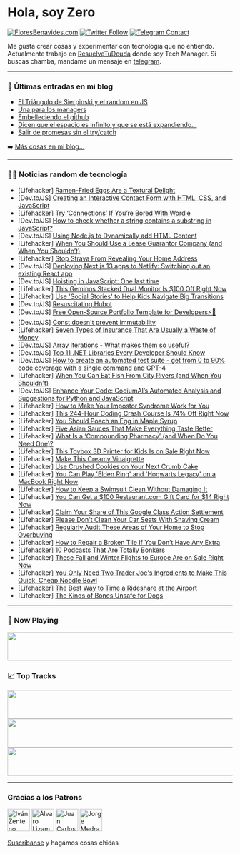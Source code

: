 # Hola, soy Zero

[![FloresBenavides.com](https://img.shields.io/website?down_message=oops&label=MiBlog&style=for-the-badge&up_message=online&url=https%3A%2F%2Ffloresbenavides.com)](https://floresbenavides.com) [![Twitter Follow](https://img.shields.io/twitter/follow/ZeroDragon?color=%231DA1F2&label=Follow&logo=twitter&logoColor=ffffff&style=for-the-badge)](https://twitter.com/zerodragon) [![Telegram Contact](https://img.shields.io/badge/escr%C3%ADbeme-ZeroDragon-%2326A5E4?style=for-the-badge&logo=telegram)](https://t.me/zerodragon)

Me gusta crear cosas y experimentar con tecnología que no entiendo.
Actualmente trabajo en [ResuelveTuDeuda](http://github.com/resuelve) donde soy Tech Manager.
Si buscas chamba, mandame un mensaje en [telegram](https://t.me/zerodragon).

---

### 📕 Últimas entradas en mi blog
<!-- BLOG-POST-LIST:START -->
- [El Triángulo de Sierpinski y el random en JS](https://floresbenavides.com/el-triangulo-de-sierpinski-y-el-random-en-js/)
- [Una para los managers](https://floresbenavides.com/una-para-los-managers/)
- [Embelleciendo el github](https://floresbenavides.com/embelleciendo-el-github/)
- [Dicen que el espacio es infinito y que se está expandiendo…](https://floresbenavides.com/dicen-que-el-espacio-es-infinito-y-que-se-esta-expandiendo/)
- [Salir de promesas sin el try/catch](https://floresbenavides.com/salir-de-promesas-sin-el-try-catch/)
<!-- BLOG-POST-LIST:END -->

➡️ [Más cosas en mi blog...](https://floresbenavides.com)

---

### 👨‍💻 Noticias random de tecnología
<!-- TECH-POSTS:START -->
- [Lifehacker] [Ramen-Fried Eggs Are a Textural Delight](https://lifehacker.com/ramen-fried-eggs-are-a-textural-delight-1850534653)
- [Dev.to/JS] [Creating an Interactive Contact Form with HTML, CSS, and JavaScript](https://dev.to/getsmartwebsite/creating-an-interactive-contact-form-with-html-css-and-javascript-4g7o)
- [Lifehacker] [Try ‘Connections’ If You’re Bored With Wordle](https://lifehacker.com/try-connections-if-you-re-bored-with-wordle-1850534478)
- [Dev.to/JS] [How to check whether a string contains a substring in JavaScript?](https://dev.to/irishgeoff11/how-to-check-whether-a-string-contains-a-substring-in-javascript-25eo)
- [Dev.to/JS] [Using Node.js to Dynamically add HTML Content](https://dev.to/bellsofaba/using-nodejs-to-dynamically-add-html-content-p3e)
- [Lifehacker] [When You Should Use a Lease Guarantor Company &lpar;and When You Shouldn’t&rpar;](https://lifehacker.com/here-s-when-you-should-use-a-lease-guarantor-company-a-1850534130)
- [Lifehacker] [Stop Strava From Revealing Your Home Address](https://lifehacker.com/stop-strava-from-revealing-your-home-address-1850533685)
- [Dev.to/JS] [Deploying Next.js 13 apps to Netlify: Switching out an existing React app](https://dev.to/mayorstacks/deploying-nextjs-13-apps-to-netlify-switching-out-an-existing-react-app-jep)
- [Dev.to/JS] [Hoisting in JavaScript: One last time](https://dev.to/asciibi/hoisting-in-javascript-one-last-time-17ab)
- [Lifehacker] [This Geminos Stacked Dual Monitor Is $100 Off Right Now](https://lifehacker.com/this-geminos-stacked-dual-monitor-is-100-off-right-now-1850509030)
- [Lifehacker] [Use &#39;Social Stories&#39; to Help Kids Navigate Big Transitions](https://lifehacker.com/use-social-stories-to-help-kids-navigate-big-transition-1850531574)
- [Dev.to/JS] [Resuscitating Hubot](https://dev.to/joeyguerra/resuscitating-hubot-53jj)
- [Dev.to/JS] [Free Open-Source Portfolio Template for Developers⚡🚀](https://dev.to/devsyedmohsin/free-open-source-portfolio-template-for-developers-4g1d)
- [Dev.to/JS] [Const doesn&#39;t prevent immutability](https://dev.to/atulbhattsystem32/const-doesnt-prevent-immutability-21gc)
- [Lifehacker] [Seven Types of Insurance That Are Usually a Waste of Money](https://lifehacker.com/seven-types-of-insurance-that-are-usually-a-waste-of-mo-1850532298)
- [Dev.to/JS] [Array Iterations - What makes them so useful?](https://dev.to/jucheng925/array-iterations-what-makes-them-so-useful-ha6)
- [Dev.to/JS] [Top 11 .NET Libraries Every Developer Should Know](https://dev.to/sardarmudassaralikhan/top-11-net-libraries-every-developer-should-know-3hb3)
- [Dev.to/JS] [How to create an automated test suite - get from 0 to 90% code coverage with a single command and GPT-4](https://dev.to/zvone187/how-to-create-an-automated-test-suite-get-from-0-to-90-code-coverage-with-a-single-command-and-gpt-4-2kjp)
- [Lifehacker] [When You Can Eat Fish From City Rivers &lpar;and When You Shouldn&#39;t&rpar;](https://lifehacker.com/when-you-can-eat-fish-from-city-rivers-and-when-you-sh-1850532603)
- [Dev.to/JS] [Enhance Your Code: CodiumAI’s Automated Analysis and Suggestions for Python and JavaScript](https://dev.to/tomaszs2/enhance-your-code-codiumais-automated-analysis-and-suggestions-for-python-and-javascript-1071)
- [Lifehacker] [How to Make Your Impostor Syndrome Work for You](https://lifehacker.com/how-to-make-your-impostor-syndrome-work-for-you-1850524094)
- [Lifehacker] [This 244-Hour Coding Crash Course Is 74% Off Right Now](https://lifehacker.com/this-244-hour-coding-crash-course-is-74-off-right-now-1850509012)
- [Lifehacker] [You Should Poach an Egg in Maple Syrup](https://lifehacker.com/you-should-poach-an-egg-in-maple-syrup-1850532021)
- [Lifehacker] [Five Asian Sauces That Make Everything Taste Better](https://lifehacker.com/five-asian-sauces-that-make-everything-taste-better-1850531565)
- [Lifehacker] [What Is a ‘Compounding Pharmacy’ &lpar;and When Do You Need One&rpar;?](https://lifehacker.com/what-is-a-compounding-pharmacy-and-when-do-you-need-1850529482)
- [Lifehacker] [This Toybox 3D Printer for Kids Is on Sale Right Now](https://lifehacker.com/this-toybox-3d-printer-for-kids-is-on-sale-right-now-1850509018)
- [Lifehacker] [Make This Creamy Vinaigrette](https://lifehacker.com/make-this-creamy-vinaigrette-1850530811)
- [Lifehacker] [Use Crushed Cookies on Your Next Crumb Cake](https://lifehacker.com/use-crushed-cookies-on-your-next-crumb-cake-1850530134)
- [Lifehacker] [You Can Play &#39;Elden Ring&#39; and &#39;Hogwarts Legacy&#39; on a MacBook Right Now](https://lifehacker.com/you-can-play-windows-games-on-apple-silicon-right-now-1850530163)
- [Lifehacker] [How to Keep a Swimsuit Clean Without Damaging It](https://lifehacker.com/how-to-keep-a-swimsuit-clean-without-damaging-it-1850530365)
- [Lifehacker] [You Can Get a $100 Restaurant.com Gift Card for $14 Right Now](https://lifehacker.com/you-can-get-a-100-restaurant-com-gift-card-for-14-rig-1850509027)
- [Lifehacker] [Claim Your Share of This Google Class Action Settlement](https://lifehacker.com/claim-your-share-of-this-google-class-action-settlement-1850529925)
- [Lifehacker] [Please Don&#39;t Clean Your Car Seats With Shaving Cream](https://lifehacker.com/please-dont-clean-your-car-seats-with-shaving-cream-1850529912)
- [Lifehacker] [Regularly Audit These Areas of Your Home to Stop Overbuying](https://lifehacker.com/regularly-audit-these-areas-of-your-home-to-stop-overbu-1850529816)
- [Lifehacker] [How to Repair a Broken Tile If You Don’t Have Any Extra](https://lifehacker.com/how-to-repair-a-broken-tile-if-you-don-t-have-any-extra-1850529510)
- [Lifehacker] [10 Podcasts That Are Totally Bonkers](https://lifehacker.com/10-podcasts-that-are-totally-bonkers-1850526172)
- [Lifehacker] [These Fall and Winter Flights to Europe Are on Sale Right Now](https://lifehacker.com/these-fall-and-winter-flights-to-europe-are-on-sale-rig-1850529083)
- [Lifehacker] [You Only Need Two Trader Joe&#39;s Ingredients to Make This Quick, Cheap Noodle Bowl](https://lifehacker.com/you-only-need-two-trader-joes-ingredients-to-make-this-1850524888)
- [Lifehacker] [The Best Way to Time a Rideshare at the Airport](https://lifehacker.com/the-best-way-to-time-a-rideshare-at-the-airport-1850527909)
- [Lifehacker] [The Kinds of Bones Unsafe for Dogs](https://lifehacker.com/the-kinds-of-bones-unsafe-for-dogs-1850524517)<!-- TECH-POSTS:END -->

---

### 🎵 Now Playing
<a href="https://spotify-now-playing-dun.vercel.app/now-playing?open"><img src="https://spotify-now-playing-dun.vercel.app/now-playing" width="540" height="64"></a>

### 📈 Top Tracks
<a href="https://spotify-now-playing-dun.vercel.app/top-tracks?i=1&open"><img src="https://spotify-now-playing-dun.vercel.app/top-tracks?i=1" width="540" height="64"></a>
<a href="https://spotify-now-playing-dun.vercel.app/top-tracks?i=2&open"><img src="https://spotify-now-playing-dun.vercel.app/top-tracks?i=2" width="540" height="64"></a>
<a href="https://spotify-now-playing-dun.vercel.app/top-tracks?i=3&open"><img src="https://spotify-now-playing-dun.vercel.app/top-tracks?i=3" width="540" height="64"></a>

---

### Gracias a los Patrons
[<img src="https://avatars.githubusercontent.com/u/243380?v=4" alt="Iván Zenteno" width="50px">](https://github.com/k001) [<img src="https://avatars.githubusercontent.com/u/19955639?v=4" alt="Álvaro Lizama" width="50px">](https://github.com/alvarolizama) [<img src="https://avatars.githubusercontent.com/u/2718753?v=4" alt="Juan Carlos Ruiz" width="50px">](https://github.com/JuanCrg90) [<img src="https://avatars.githubusercontent.com/u/37025?v=4" alt="Jorge Medrano" width="50px">](https://github.com/h1pp1e) 

[Suscríbanse](https://www.patreon.com/zerodragon) y hagámos cosas chidas
